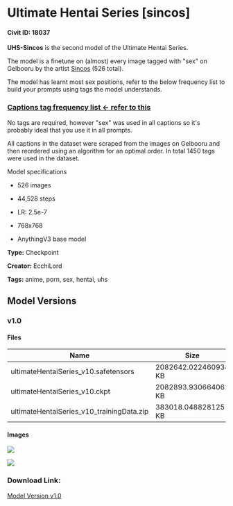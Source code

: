 # Ultimate Hentai Series [sincos]

#### Civit ID: 18037

<p><strong>UHS-Sincos</strong> is the second model of the Ultimate Hentai Series.</p><p>The model is a finetune on (almost) every image tagged with "sex" on Gelbooru by the artist <a target="_blank" rel="ugc" href="https://www.pixiv.net/users/11229342/artworks">Sincos</a> (526 total).</p><p></p><p>The model has learnt most sex positions, refer to the below frequency list to build your prompts using tags the model understands.</p><p></p><h3><a target="_blank" rel="ugc" href="https://rentry.org/UHS-Sincos-Freq">Captions tag frequency list &lt;- refer to this</a></h3><p></p><p>No tags are required, however "sex" was used in all captions so it's probably ideal that you use it in all prompts.</p><p></p><p>All captions in the dataset were scraped from the images on Gelbooru and then reordered using an algorithm for an optimal order. In total 1450 tags were used in the dataset.</p><p></p><p>Model specifications</p><ul><li><p>526 images</p></li><li><p>44,528 steps</p></li><li><p>LR: 2.5e-7</p></li><li><p>768x768</p></li><li><p>AnythingV3 base model</p></li></ul>

**Type:** Checkpoint

**Creator:** EcchiLord

**Tags:** anime, porn, sex, hentai, uhs

## Model Versions

### v1.0

<p></p>

#### Files

| Name | Size | Type | Format | Download Url | AutoV1 | AutoV2 | SHA256 | CRC32 | BLAKE3 |
| --- | --- | --- | --- | --- | --- | --- | --- | --- | --- |
| ultimateHentaiSeries_v10.safetensors | 2082642.022460938 KB | Model | SafeTensor | https://civitai.com/api/download/models/21316 | D17ADB5B | 168297EE17 | 168297EE17E043A0C0953EC500E05B97F82A483396026875D363DEE679437CA1 | F4CDA1AE | 4A301B7B38840D815B8E7C96F6822235A1BF026FE80F6ECB4118181C0D241D61 |
| ultimateHentaiSeries_v10.ckpt | 2082893.930664062 KB | Model | PickleTensor | https://civitai.com/api/download/models/21316?type=Model&format=PickleTensor&size=full&fp=fp16 | 4AC55736 | DB5F96D19F | DB5F96D19F06F4E844C19CB2A3EF42AC8F0E897E028AEA95C0326824018283ED | 96818BD5 | 08558D9F6CB13EEB95822BA4F58D1AFF3344C7985F5EA4839B5FBB6B849B9800 |
| ultimateHentaiSeries_v10_trainingData.zip | 383018.048828125 KB | Training Data | Other | https://civitai.com/api/download/models/21316?type=Training%20Data | F934A418 | 7D191E21D9 | 7D191E21D91AF99FF098A426E54D0F02B1E16D18F4CC84E171322C1339ED7CAB | 8701F333 | 54F2A5BA8E6C32ABF203DEC16CDC558CF5F6BB65D5E18566A5312801BE50F447 |

#### Images

<p><img src="https://image.civitai.com/xG1nkqKTMzGDvpLrqFT7WA/875ffd19-5c7e-474b-e48b-396c89510000/width=450/226166.jpeg" /></p>

<p><img src="https://image.civitai.com/xG1nkqKTMzGDvpLrqFT7WA/f1037ffc-e130-4242-83f0-2808d599ec00/width=450/226165.jpeg" /></p>

### Download Link:

[Model Version v1.0](https://civitai.com/api/download/models/21316)

